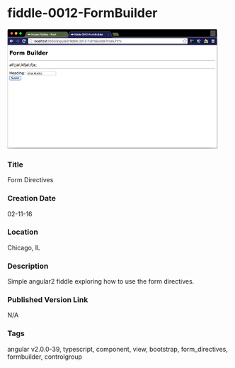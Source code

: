 fiddle-0012-FormBuilder
======

![Screenshot](screenshot.png)


### Title

Form Directives


### Creation Date

02-11-16


### Location

Chicago, IL


### Description

Simple angular2 fiddle exploring how to use the form directives.


### Published Version Link

N/A


### Tags

angular v2.0.0-39, typescript, component, view, bootstrap, form_directives, formbuilder, controlgroup
